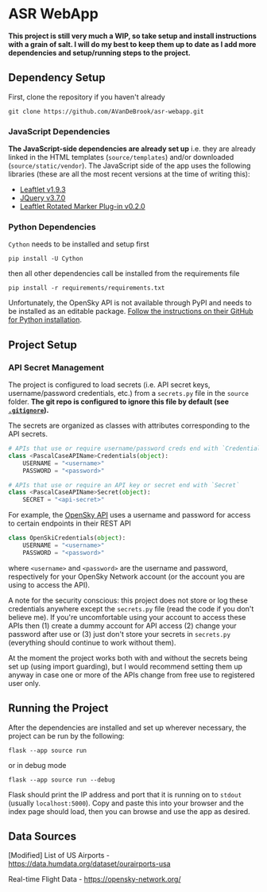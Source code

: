 # ASR WebApp
**This project is still very much a WIP, so take setup and install instructions with a grain of salt. I will do my best to keep them up to date as I add more dependencies and setup/running steps to the project.**

## Dependency Setup
First, clone the repository if you haven't already
```
git clone https://github.com/AVanDeBrook/asr-webapp.git
```
### JavaScript Dependencies
**The JavaScript-side dependencies are already set up** i.e. they are already linked in the HTML templates (`source/templates`) and/or downloaded (`source/static/vendor`).
The JavaScript side of the app uses the following libraries (these are all the most recent versions at the time of writing this):

* [Leaftlet v1.9.3](https://leafletjs.com/)
* [JQuery v3.7.0](https://jquery.com/)
* [Leaftlet Rotated Marker Plug-in v0.2.0](https://github.com/bbecquet/Leaflet.RotatedMarker)

### Python Dependencies
`Cython` needs to be installed and setup first
```
pip install -U Cython
```
then all other dependencies call be installed from the requirements file
```
pip install -r requirements/requirements.txt
```

Unfortunately, the OpenSky API is not available through PyPI and needs to be installed as an editable package. [Follow the instructions on their GitHub for Python installation](https://github.com/openskynetwork/opensky-api/blob/master/README.md#python-api).

## Project Setup

### API Secret Management
The project is configured to load secrets (i.e. API secret keys, username/password credentials, etc.) from a `secrets.py` file in the `source` folder. **The git repo is configured to ignore this file by default (see [`.gitignore`](./.gitignore#L5)).**

The secrets are organized as classes with attributes corresponding to the API secrets.

```python
# APIs that use or require username/password creds end with `Credentials`
class <PascalCaseAPIName>Credentials(object):
    USERNAME = "<username>"
    PASSWORD = "<password>"

# APIs that use or require an API key or secret end with `Secret`
class <PascalCaseAPIName>Secret(object):
    SECRET = "<api-secret>"
```

For example, the [OpenSky API](https://openskynetwork.github.io/opensky-api/) uses a username and password for access to certain endpoints in their REST API
```python
class OpenSkiCredentials(object):
    USERNAME = "<username>"
    PASSWORD = "<password>"
```
where `<username>` and `<password>` are the username and password, respectively for your OpenSky Network account (or the account you are using to access the API).

A note for the security conscious: this project does not store or log these credentials anywhere except the `secrets.py` file (read the code if you don't believe me).
If you're uncomfortable using your account to access these APIs then (1) create a dummy account for API access (2) change your password after use or (3) just don't store your secrets in `secrets.py` (everything should continue to work without them).

At the moment the project works both with and without the secrets being set up (using import guarding), but I would recommend setting them up anyway in case one or more of the APIs change from free use to registered user only.

## Running the Project
After the dependencies are installed and set up wherever necessary, the project can be run by the following:
```
flask --app source run
```
or in debug mode
```
flask --app source run --debug
```

Flask should print the IP address and port that it is running on to `stdout` (usually `localhost:5000`).
Copy and paste this into your browser and the index page should load, then you can browse and use the app as desired.

## Data Sources
[Modified] List of US Airports - https://data.humdata.org/dataset/ourairports-usa

Real-time Flight Data - https://opensky-network.org/
